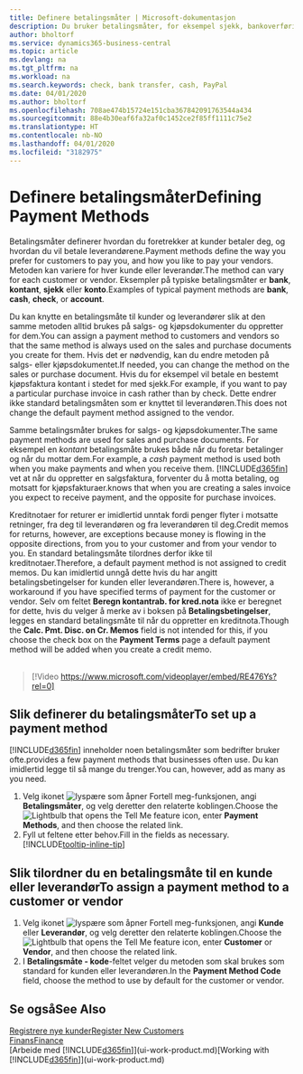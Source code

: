 ```yaml
---
title: Definere betalingsmåter | Microsoft-dokumentasjon
description: Du bruker betalingsmåter, for eksempel sjekk, bankoverføring, kontanter eller PayPal, til å definere hvordan salgs- og kjøpsfakturaer skal betales.
author: bholtorf
ms.service: dynamics365-business-central
ms.topic: article
ms.devlang: na
ms.tgt_pltfrm: na
ms.workload: na
ms.search.keywords: check, bank transfer, cash, PayPal
ms.date: 04/01/2020
ms.author: bholtorf
ms.openlocfilehash: 708ae474b15724e151cba367842091763544a434
ms.sourcegitcommit: 88e4b30eaf6fa32af0c1452ce2f85ff1111c75e2
ms.translationtype: HT
ms.contentlocale: nb-NO
ms.lasthandoff: 04/01/2020
ms.locfileid: "3182975"
---
```

# <a name="defining-payment-methods"></a><span data-ttu-id="a0a36-103">Definere betalingsmåter</span><span class="sxs-lookup"><span data-stu-id="a0a36-103">Defining Payment Methods</span></span>
<span data-ttu-id="a0a36-104">Betalingsmåter definerer hvordan du foretrekker at kunder betaler deg, og hvordan du vil betale leverandørene.</span><span class="sxs-lookup"><span data-stu-id="a0a36-104">Payment methods define the way you prefer for customers to pay you, and how you like to pay your vendors.</span></span> <span data-ttu-id="a0a36-105">Metoden kan variere for hver kunde eller leverandør.</span><span class="sxs-lookup"><span data-stu-id="a0a36-105">The method can vary for each customer or vendor.</span></span> <span data-ttu-id="a0a36-106">Eksempler på typiske betalingsmåter er **bank**, **kontant**, **sjekk** eller **konto**.</span><span class="sxs-lookup"><span data-stu-id="a0a36-106">Examples of typical payment methods are **bank**, **cash**, **check**, or **account**.</span></span>

<span data-ttu-id="a0a36-107">Du kan knytte en betalingsmåte til kunder og leverandører slik at den samme metoden alltid brukes på salgs- og kjøpsdokumenter du oppretter for dem.</span><span class="sxs-lookup"><span data-stu-id="a0a36-107">You can assign a payment method to customers and vendors so that the same method is always used on the sales and purchase documents you create for them.</span></span> <span data-ttu-id="a0a36-108">Hvis det er nødvendig, kan du endre metoden på salgs- eller kjøpsdokumentet.</span><span class="sxs-lookup"><span data-stu-id="a0a36-108">If needed, you can change the method on the sales or purchase document.</span></span> <span data-ttu-id="a0a36-109">Hvis du for eksempel vil betale en bestemt kjøpsfaktura kontant i stedet for med sjekk.</span><span class="sxs-lookup"><span data-stu-id="a0a36-109">For example, if you want to pay a particular purchase invoice in cash rather than by check.</span></span> <span data-ttu-id="a0a36-110">Dette endrer ikke standard betalingsmåten som er knyttet til leverandøren.</span><span class="sxs-lookup"><span data-stu-id="a0a36-110">This does not change the default payment method assigned to the vendor.</span></span>

<span data-ttu-id="a0a36-111">Samme betalingsmåter brukes for salgs- og kjøpsdokumenter.</span><span class="sxs-lookup"><span data-stu-id="a0a36-111">The same payment methods are used for sales and purchase documents.</span></span> <span data-ttu-id="a0a36-112">For eksempel en _kontant_ betalingsmåte brukes både når du foretar betalinger og når du mottar dem.</span><span class="sxs-lookup"><span data-stu-id="a0a36-112">For example, a _cash_ payment method is used both when you make payments and when you receive them.</span></span> [!INCLUDE[d365fin](includes/d365fin_md.md)] <span data-ttu-id="a0a36-113">vet at når du oppretter en salgsfaktura, forventer du å motta betaling, og motsatt for kjøpsfakturaer.</span><span class="sxs-lookup"><span data-stu-id="a0a36-113">knows that when you are creating a sales invoice you expect to receive payment, and the opposite for purchase invoices.</span></span>

<span data-ttu-id="a0a36-114">Kreditnotaer for returer er imidlertid unntak fordi penger flyter i motsatte retninger, fra deg til leverandøren og fra leverandøren til deg.</span><span class="sxs-lookup"><span data-stu-id="a0a36-114">Credit memos for returns, however, are exceptions because money is flowing in the opposite directions, from you to your customer and from your vendor to you.</span></span> <span data-ttu-id="a0a36-115">En standard betalingsmåte tilordnes derfor ikke til kreditnotaer.</span><span class="sxs-lookup"><span data-stu-id="a0a36-115">Therefore, a default payment method is not assigned to credit memos.</span></span> <span data-ttu-id="a0a36-116">Du kan imidlertid unngå dette hvis du har angitt betalingsbetingelser for kunden eller leverandøren.</span><span class="sxs-lookup"><span data-stu-id="a0a36-116">There is, however, a workaround if you have specified terms of payment for the customer or vendor.</span></span> <span data-ttu-id="a0a36-117">Selv om feltet **Beregn kontantrab. for kred.nota** ikke er beregnet for dette, hvis du velger å merke av i boksen på **Betalingsbetingelser**, legges en standard betalingsmåte til når du oppretter en kreditnota.</span><span class="sxs-lookup"><span data-stu-id="a0a36-117">Though the **Calc. Pmt. Disc. on Cr. Memos** field is not intended for this, if you choose the check box on the **Payment Terms** page a default payment method will be added when you create a credit memo.</span></span> <br><br>  

> [!Video https://www.microsoft.com/videoplayer/embed/RE476Ys?rel=0]

## <a name="to-set-up-a-payment-method"></a><span data-ttu-id="a0a36-118">Slik definerer du betalingsmåter</span><span class="sxs-lookup"><span data-stu-id="a0a36-118">To set up a payment method</span></span>
[!INCLUDE[d365fin](includes/d365fin_md.md)] <span data-ttu-id="a0a36-119">inneholder noen betalingsmåter som bedrifter bruker ofte.</span><span class="sxs-lookup"><span data-stu-id="a0a36-119">provides a few payment methods that businesses often use.</span></span> <span data-ttu-id="a0a36-120">Du kan imidlertid legge til så mange du trenger.</span><span class="sxs-lookup"><span data-stu-id="a0a36-120">You can, however, add as many as you need.</span></span>

1. <span data-ttu-id="a0a36-121">Velg ikonet ![lyspære som åpner Fortell meg-funksjonen](media/ui-search/search_small.png "Fortell hva du vil gjøre"), angi **Betalingsmåter**, og velg deretter den relaterte koblingen.</span><span class="sxs-lookup"><span data-stu-id="a0a36-121">Choose the ![Lightbulb that opens the Tell Me feature](media/ui-search/search_small.png "Tell me what you want to do") icon, enter **Payment Methods**, and then choose the related link.</span></span>
2. <span data-ttu-id="a0a36-122">Fyll ut feltene etter behov.</span><span class="sxs-lookup"><span data-stu-id="a0a36-122">Fill in the fields as necessary.</span></span> [!INCLUDE[tooltip-inline-tip](includes/tooltip-inline-tip_md.md)]

## <a name="to-assign-a-payment-method-to-a-customer-or-vendor"></a><span data-ttu-id="a0a36-123">Slik tilordner du en betalingsmåte til en kunde eller leverandør</span><span class="sxs-lookup"><span data-stu-id="a0a36-123">To assign a payment method to a customer or vendor</span></span>
1. <span data-ttu-id="a0a36-124">Velg ikonet ![lyspære som åpner Fortell meg-funksjonen](media/ui-search/search_small.png "Fortell hva du vil gjøre"), angi **Kunde** eller **Leverandør**, og velg deretter den relaterte koblingen.</span><span class="sxs-lookup"><span data-stu-id="a0a36-124">Choose the ![Lightbulb that opens the Tell Me feature](media/ui-search/search_small.png "Tell me what you want to do") icon, enter **Customer** or **Vendor**, and then choose the related link.</span></span>
2. <span data-ttu-id="a0a36-125">I **Betalingsmåte - kode**-feltet velger du metoden som skal brukes som standard for kunden eller leverandøren.</span><span class="sxs-lookup"><span data-stu-id="a0a36-125">In the **Payment Method Code** field, choose the method to use by default for the customer or vendor.</span></span>

## <a name="see-also"></a><span data-ttu-id="a0a36-126">Se også</span><span class="sxs-lookup"><span data-stu-id="a0a36-126">See Also</span></span>
[<span data-ttu-id="a0a36-127">Registrere nye kunder</span><span class="sxs-lookup"><span data-stu-id="a0a36-127">Register New Customers</span></span>](sales-how-register-new-customers.md)  
[<span data-ttu-id="a0a36-128">Finans</span><span class="sxs-lookup"><span data-stu-id="a0a36-128">Finance</span></span>](finance.md)  
<span data-ttu-id="a0a36-129">[Arbeide med [!INCLUDE[d365fin](includes/d365fin_md.md)]](ui-work-product.md)</span><span class="sxs-lookup"><span data-stu-id="a0a36-129">[Working with [!INCLUDE[d365fin](includes/d365fin_md.md)]](ui-work-product.md)</span></span>  
